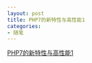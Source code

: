 ```yaml
---
layout: post
title: PHP7的新特性与高性能1
categories:
- 随笔
---
```


<a href="/video/1.html">PHP7的新特性与高性能1</a>

